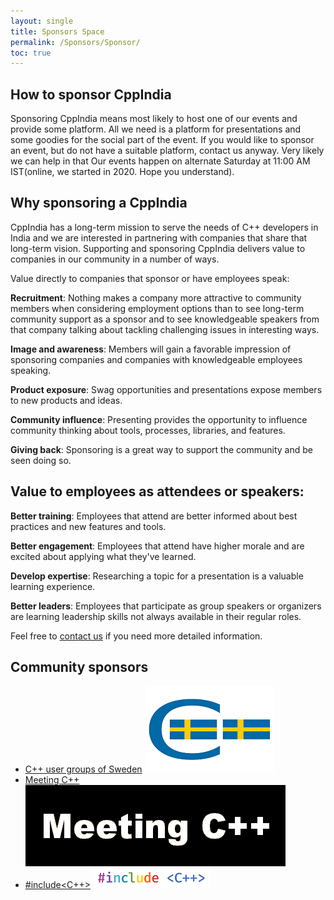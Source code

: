 ```yaml
---
layout: single
title: Sponsors Space
permalink: /Sponsors/Sponsor/
toc: true
---
```


## How to sponsor CppIndia

Sponsoring CppIndia means most likely to host one of our events and provide some platform. All we need is a platform for presentations and some goodies for the social part of the event.
If you would like to sponsor an event, but do not have a suitable platform, contact us anyway. Very likely we can help in that
Our events happen on alternate Saturday at 11:00 AM IST(online, we started in 2020. Hope you understand).


## Why sponsoring a CppIndia

CppIndia has a long-term mission to serve the needs of C++ developers in India and we are interested in partnering with companies that share that long-term vision.
Supporting and sponsoring CppIndia delivers value to companies in our community in a number of ways.

Value directly to companies that sponsor or have employees speak:

**Recruitment**: Nothing makes a company more attractive to community members when considering employment options than to see long-term community support as a sponsor and to see knowledgeable speakers from that company talking about tackling challenging issues in interesting ways.

**Image and awareness**: Members will gain a favorable impression of sponsoring companies and companies with knowledgeable employees speaking.

**Product exposure**: Swag opportunities and presentations expose members to new products and ideas.

**Community influence**: Presenting provides the opportunity to influence community thinking about tools, processes, libraries, and features.

**Giving back**: Sponsoring is a great way to support the community and be seen doing so.

## Value to employees as attendees or speakers:

**Better training**: Employees that attend are better informed about best practices and new features and tools.

**Better engagement**: Employees that attend have higher morale and are excited about applying what they've learned.

**Develop expertise**: Researching a topic for a presentation is a valuable learning experience.

**Better leaders**: Employees that participate as group speakers or organizers are learning leadership skills not always available in their regular roles.

Feel free to [contact us](https://www.cppindia.co.in/_pages/contact/) if you need more detailed information.

## Community sponsors

- [C++ user groups of Sweden](https://www.swedencpp.se/)
![C++ User Groups of Sweden](SwedenCppOfficial.png)
- [Meeting C++](https://www.meetingcpp.com)
![Meeting C++](meeting_cpp.png)
- [#include<C++>](https://www.includecpp.org/)
![#include<C++>](include_logo.png)

